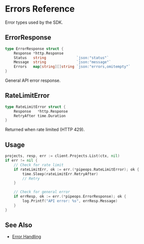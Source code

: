 # Errors Reference

Error types used by the SDK.

## ErrorResponse

```go
type ErrorResponse struct {
    Response *http.Response
    Status   string              `json:"status"`
    Message  string              `json:"message"`
    Errors   map[string][]string `json:"errors,omitempty"`
}
```

General API error response.

## RateLimitError

```go
type RateLimitError struct {
    Response   *http.Response
    RetryAfter time.Duration
}
```

Returned when rate limited (HTTP 429).

## Usage

```go
projects, resp, err := client.Projects.List(ctx, nil)
if err != nil {
    // Check for rate limit
    if rateLimitErr, ok := err.(*pipeops.RateLimitError); ok {
        time.Sleep(rateLimitErr.RetryAfter)
        // Retry
    }
    
    // Check for general error
    if errResp, ok := err.(*pipeops.ErrorResponse); ok {
        log.Printf("API error: %s", errResp.Message)
    }
}
```

## See Also

- [Error Handling](../advanced/error-handling.md)
